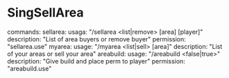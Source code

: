 # SingSellArea

commands:
  sellarea:
    usaga: "/sellarea <list|remove> [area] [player]"
    description: "List of area buyers or remove buyer"
    permission: "sellarea.use"
  myarea:
    usage: "/myarea <list|sell> [area]"
    description: "List of your areas or sell your area"
  areabuild:
    usage: "/areabuild <area> <player> <false|true>"
    description: "Give build and place perm to player"
    permission: "areabuild.use"
